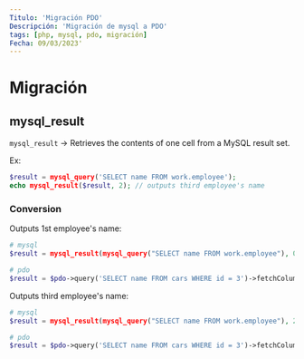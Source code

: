 ```yaml
---
Titulo: 'Migración PDO'
Descripción: 'Migración de mysql a PDO'
tags: [php, mysql, pdo, migración]
Fecha: 09/03/2023'
---
```


# Migración

## mysql_result

`mysql_result` -> Retrieves the contents of one cell from a MySQL result set.

Ex:

```php
$result = mysql_query('SELECT name FROM work.employee');
echo mysql_result($result, 2); // outputs third employee's name
```

### Conversion

Outputs 1st employee's name:

```php
# mysql
$result = mysql_result(mysql_query("SELECT name FROM work.employee"), 0);

# pdo
$result = $pdo->query('SELECT name FROM cars WHERE id = 3')->fetchColumn();
```

Outputs third employee's name:

```php
# mysql
$result = mysql_result(mysql_query("SELECT name FROM work.employee"), 2);

# pdo
$result = $pdo->query('SELECT name FROM cars WHERE id = 3')->fetchColumn(2);
```